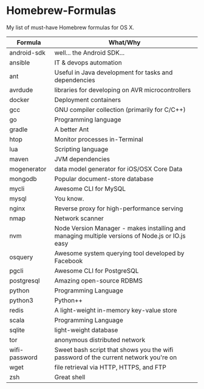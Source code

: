 # Homebrew-Formulas
My list of must-have Homebrew formulas for OS X.

Formula       | What/Why
--------------|---------
android-sdk   | well... the Android SDK...
ansible       | IT & devops automation
ant           | Useful in Java development for tasks and dependencies
avrdude       | libraries for developing on AVR microcontrollers
docker        | Deployment containers
gcc           | GNU compiler collection (primarily for C/C++)
go            | Programming language
gradle        | A better Ant
htop          | Monitor processes in-Terminal
lua           | Scripting language
maven         | JVM dependencies
mogenerator   | data model generator for iOS/OSX Core Data
mongodb       | Popular document-store database
mycli         | Awesome CLI for MySQL
mysql         | You know.
nginx         | Reverse proxy for high-performance serving
nmap          | Network scanner
nvm           | Node Version Manager - makes installing and managing multiple versions of Node.js or IO.js easy
osquery       | Awesome system querying tool developed by Facebook
pgcli         | Awesome CLI for PostgreSQL
postgresql    | Amazing open-source RDBMS
python        | Programming Language
python3       | Python++
redis         | A light-weight in-memory key-value store
scala         | Programming Language
sqlite        | light-weight database
tor           | anonymous distributed network
wifi-password | Sweet bash script that shows you the wifi password of the current network you're on
wget          | file retrieval via HTTP, HTTPS, and FTP
zsh           | Great shell
